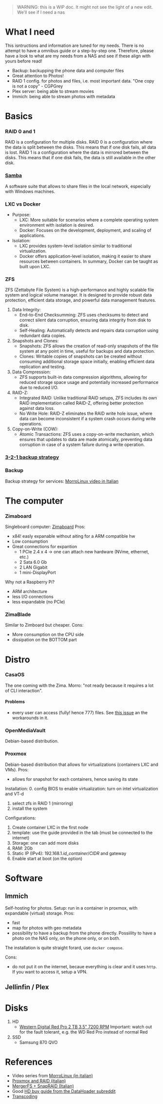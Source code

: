 > WARNING: this is a WIP doc. It might not see the light of a new edit. We'll see if I need a nas

# What I need
This isntructions and information are tuned for my needs. There is no attempt to have a omnibus guide or a step-by-step one. Therefore, please have a look to what are my needs from a NAS and see if these align with yours before read!
- Backup: backupping the phone data and computer files
- Great attention to Photos!
- RAID 1 config. for photos and files, i.e. most important data. "One copy is not a copy" - CGPGrey
- Plex server: being able to stream movies
- Immich: being able to stream photos with metadata


# Basics
### RAID 0 and 1
RAID is a configuration for multiple disks. RAID 0 is a configuration where the data is split between the disks. This means that if one disk fails, all data is lost. RAID 1 is a configuration where the data is mirrored between the disks. This means that if one disk fails, the data is still available in the other disk.
### [Samba](https://wiki.archlinux.org/title/Samba)
A software suite that allows to share files in the local network, especially with Windows machines.
### LXC vs Docker
- Purpose:
  - LXC: More suitable for scenarios where a complete operating system environment with isolation is desired.
  - Docker: Focuses on the development, deployment, and scaling of applications.
- Isolation:
  - LXC provides system-level isolation similar to traditional virtualization.
  - Docker offers application-level isolation, making it easier to share resources between containers.
In summary, Docker can be taught as built upon LXC.
### ZFS
ZFS (Zettabyte File System) is a high-performance and highly scalable file system and logical volume manager. It is designed to provide robust data protection, efficient data storage, and powerful data management features.
1. Data Integrity:
   - End-to-End Checksumming: ZFS uses checksums to detect and correct silent data corruption, ensuring data integrity from disk to disk.
   - Self-Healing: Automatically detects and repairs data corruption using redundant data copies.
2. Snapshots and Clones:
   - Snapshots: ZFS allows the creation of read-only snapshots of the file system at any point in time, useful for backups and data protection.
   - Clones: Writable copies of snapshots can be created without consuming additional storage space initially, enabling efficient data replication and testing.
3. Data Compression:
   - ZFS supports built-in data compression algorithms, allowing for reduced storage space usage and potentially increased performance due to reduced I/O.
4. RAID-Z:
   - Integrated RAID: Unlike traditional RAID setups, ZFS includes its own RAID implementation called RAID-Z, offering better protection against data loss.
   - No Write Hole: RAID-Z eliminates the RAID write hole issue, where data can become inconsistent if a system crash occurs during write operations.
5. Copy-on-Write (COW):
   - Atomic Transactions: ZFS uses a copy-on-write mechanism, which ensures that updates to data are made atomically, preventing data corruption in case of a system failure during a write operation.

### [3-2-1 backup strategy](https://www.backblaze.com/blog/the-3-2-1-backup-strategy/)
### Backup
Backup strategy for services: [MorroLinux video in Italian](https://youtu.be/DrHn9wlyzJ0?si=zcHjihLMb_g523Ju)

# The computer
### Zimaboard
Singleboard computer: [Zimaboard](https://www.zimaboard.com/)
Pros:
- x84! easly expanable without aiting for a ARM compatible hw
- Low consumption
- Great connections for expantion
  - 1 PCIe 2.4 x 4 -> one can attach new hardware (NVme, ethernet, etc.)
  - 2 Sata 6.0 Gb
  - 2 LAN Gigabit
  - 1 mini-DisplayPort

Why not a Raspberry Pi?
- ARM architecture
- less I/O connections
- less expandable (no PCIe)

### ZimaBlade
Similar to Zimboard but cheaper.
Cons:
- More consumption on the CPU side
- dissipation on the BOTTOM part


# Distro

### CasaOS
The one coming with the Zima. Morro: "not ready because it requires a lot of CLI interaction".

#### Problems
- every user can access (fully! hence 777) files. See [this issue](https://github.com/IceWhaleTech/CasaOS/issues/1113) an the workarounds in it.

### OpenMediaVault
Debian-based distribution.
  
### Proxmox
Debian-based distribution that allows for virtualizations (containers LXC and VMs).
Pros:
- allows for snapshot for each containers, hence saving its state

Installation:
0. config BIOS to enable virtualization: turn on intel virtualization and VT-d
1. select zfs in RAID 1 (mirroring)
2. install the system

Configurations:
1. Create container LXC in the first node
2. template: use the guide provided in the tab (must be connected to the internet)
3. Storage: one can add more disks 
4. RAM: 2Gb
5. Static IP (IPv4): 192.168.1.*id_container*/*CIDR* and gateway
6. Enable start at boot (on the option)

# Software

## Immich
Self-hosting for photos. Setup: run in a container in proxmox, with expandable (virtual) storage.
Pros:
- fast
- map for photos with geo metadata
- possibility to have a backup from the phone directly. Possiility to have a photo on the NAS only, on the phone only, or on both. 

The installation is quite straight forard, use `docker compose`.

Cons:
- do not put it on the internet, becaue everything is clear and it uses `http`. If you want to access it, setup a VPN.

## Jellinfin / Plex

# Disks
1. HD
   - [Western Digital Red Pro 2 TB 3.5" 7200 RPM](https://pcpartpicker.com/product/3dNp99/western-digital-internal-hard-drive-wd2001ffsx)
   Important: watch out for the fault tolerant, e.g. the WD Red Pro instead of normal Red
2. SSD
   - Samsung 870 QVO

# References
- Video series from [MorroLinux (in italian)](https://youtu.be/DrHn9wlyzJ0)
- [Proxmox and RAID (italian)](https://youtu.be/5I2aw_yVcRM?si=vI8t3RRjuVTiQmsf)
- [MergerFS + SnapRAID (Italian)](https://youtu.be/5QSkDZi9OzY)
- Good [HD buy guide from the DataHoader subreddit](https://www.reddit.com/r/DataHoarder/wiki/hardware/#wiki_nas)
- [Transcoding](https://www.reddit.com/r/PleX/comments/11ih0gs/plex_hardware_transcoding_explained/)
